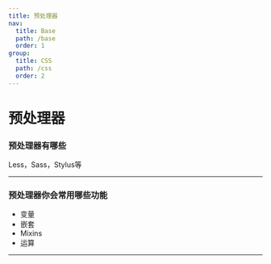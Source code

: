 ```yaml
---
title: 预处理器
nav:
  title: Base
  path: /base
  order: 1
group:
  title: CSS
  path: /css
  order: 2
---
```


# 预处理器

### 预处理器有哪些
Less，Sass，Stylus等

--- 

### 预处理器你会常用哪些功能
- 变量
- 嵌套
- Mixins
- 运算

---


